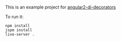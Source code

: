 This is an example project for [angular2-di-decorators](https://github.com/gaslight/angular2-data)

To run it:

```
npm install
jspm install
live-server .
```
